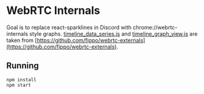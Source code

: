 WebRTC Internals
================

Goal is to replace react-sparklines in Discord with chrome://webrtc-internals style graphs. [timeline_data_series.js](https://github.com/fippo/webrtc-externals/blob/master/webrtc-internals.js#L207-L341) and [timeline_graph_view.js](https://github.com/fippo/webrtc-externals/blob/master/webrtc-internals.js#L510-#L1063) are taken from [https://github.com/fippo/webrtc-externals](https://github.com/fippo/webrtc-externals).

Running
-------

    npm install
    npm start
